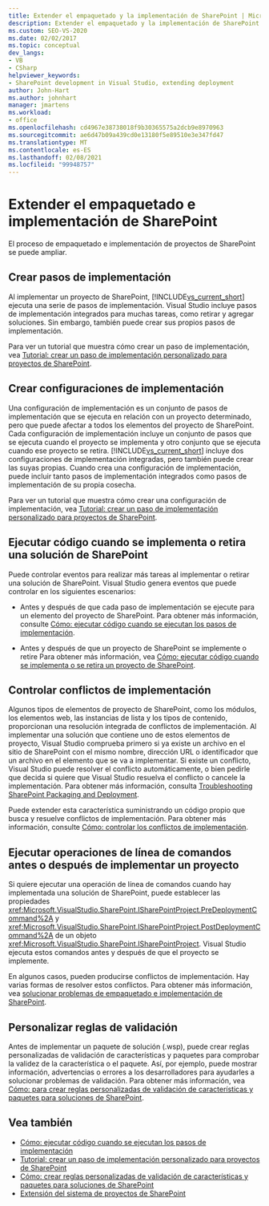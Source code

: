 ```yaml
---
title: Extender el empaquetado y la implementación de SharePoint | Microsoft Docs
description: Extender el empaquetado y la implementación de SharePoint. Cree pasos y configuraciones de implementación. Controlar los conflictos de implementación. Personalizar reglas de validación.
ms.custom: SEO-VS-2020
ms.date: 02/02/2017
ms.topic: conceptual
dev_langs:
- VB
- CSharp
helpviewer_keywords:
- SharePoint development in Visual Studio, extending deployment
author: John-Hart
ms.author: johnhart
manager: jmartens
ms.workload:
- office
ms.openlocfilehash: cd4967e38738018f9b30365575a2dcb9e8970963
ms.sourcegitcommit: ae6d47b09a439cd0e13180f5e89510e3e347fd47
ms.translationtype: MT
ms.contentlocale: es-ES
ms.lasthandoff: 02/08/2021
ms.locfileid: "99948757"
---
```

# <a name="extend-sharepoint-packaging-and-deployment"></a>Extender el empaquetado e implementación de SharePoint
  El proceso de empaquetado e implementación de proyectos de SharePoint se puede ampliar.

## <a name="create-deployment-steps"></a>Crear pasos de implementación
 Al implementar un proyecto de SharePoint, [!INCLUDE[vs_current_short](../sharepoint/includes/vs-current-short-md.md)] ejecuta una serie de pasos de implementación. Visual Studio incluye pasos de implementación integrados para muchas tareas, como retirar y agregar soluciones. Sin embargo, también puede crear sus propios pasos de implementación.

 Para ver un tutorial que muestra cómo crear un paso de implementación, vea [Tutorial: crear un paso de implementación personalizado para proyectos de SharePoint](../sharepoint/walkthrough-creating-a-custom-deployment-step-for-sharepoint-projects.md).

## <a name="create-deployment-configurations"></a>Crear configuraciones de implementación
 Una configuración de implementación es un conjunto de pasos de implementación que se ejecuta en relación con un proyecto determinado, pero que puede afectar a todos los elementos del proyecto de SharePoint. Cada configuración de implementación incluye un conjunto de pasos que se ejecuta cuando el proyecto se implementa y otro conjunto que se ejecuta cuando ese proyecto se retira. [!INCLUDE[vs_current_short](../sharepoint/includes/vs-current-short-md.md)] incluye dos configuraciones de implementación integradas, pero también puede crear las suyas propias. Cuando crea una configuración de implementación, puede incluir tanto pasos de implementación integrados como pasos de implementación de su propia cosecha.

 Para ver un tutorial que muestra cómo crear una configuración de implementación, vea [Tutorial: crear un paso de implementación personalizado para proyectos de SharePoint](../sharepoint/walkthrough-creating-a-custom-deployment-step-for-sharepoint-projects.md).

## <a name="run-code-when-a-sharepoint-solution-is-deployed-or-retracted"></a>Ejecutar código cuando se implementa o retira una solución de SharePoint
 Puede controlar eventos para realizar más tareas al implementar o retirar una solución de SharePoint. Visual Studio genera eventos que puede controlar en los siguientes escenarios:

- Antes y después de que cada paso de implementación se ejecute para un elemento del proyecto de SharePoint. Para obtener más información, consulte [Cómo: ejecutar código cuando se ejecutan los pasos de implementación](../sharepoint/how-to-run-code-when-deployment-steps-are-executed.md).

- Antes y después de que un proyecto de SharePoint se implemente o retire Para obtener más información, vea [Cómo: ejecutar código cuando se implementa o se retira un proyecto de SharePoint](../sharepoint/how-to-run-code-when-a-sharepoint-project-is-deployed-or-retracted.md).

## <a name="handle-deployment-conflicts"></a>Controlar conflictos de implementación
 Algunos tipos de elementos de proyecto de SharePoint, como los módulos, los elementos web, las instancias de lista y los tipos de contenido, proporcionan una resolución integrada de conflictos de implementación. Al implementar una solución que contiene uno de estos elementos de proyecto, Visual Studio comprueba primero si ya existe un archivo en el sitio de SharePoint con el mismo nombre, dirección URL o identificador que un archivo en el elemento que se va a implementar. Si existe un conflicto, Visual Studio puede resolver el conflicto automáticamente, o bien pedirle que decida si quiere que Visual Studio resuelva el conflicto o cancele la implementación. Para obtener más información, consulta [Troubleshooting SharePoint Packaging and Deployment](../sharepoint/troubleshooting-sharepoint-packaging-and-deployment.md).

 Puede extender esta característica suministrando un código propio que busca y resuelve conflictos de implementación. Para obtener más información, consulte [Cómo: controlar los conflictos de implementación](../sharepoint/how-to-handle-deployment-conflicts.md).

## <a name="run-command-line-operations-before-or-after-a-project-is-deployed"></a>Ejecutar operaciones de línea de comandos antes o después de implementar un proyecto
 Si quiere ejecutar una operación de línea de comandos cuando hay implementada una solución de SharePoint, puede establecer las propiedades <xref:Microsoft.VisualStudio.SharePoint.ISharePointProject.PreDeploymentCommand%2A> y <xref:Microsoft.VisualStudio.SharePoint.ISharePointProject.PostDeploymentCommand%2A> de un objeto <xref:Microsoft.VisualStudio.SharePoint.ISharePointProject>. Visual Studio ejecuta estos comandos antes y después de que el proyecto se implemente.

 En algunos casos, pueden producirse conflictos de implementación. Hay varias formas de resolver estos conflictos. Para obtener más información, vea [solucionar problemas de empaquetado e implementación de SharePoint](../sharepoint/troubleshooting-sharepoint-packaging-and-deployment.md).

## <a name="customize-validation-rules"></a>Personalizar reglas de validación
 Antes de implementar un paquete de solución (.wsp), puede crear reglas personalizadas de validación de características y paquetes para comprobar la validez de la característica o el paquete. Así, por ejemplo, puede mostrar información, advertencias o errores a los desarrolladores para ayudarles a solucionar problemas de validación. Para obtener más información, vea [Cómo: para crear reglas personalizadas de validación de características y paquetes para soluciones de SharePoint](../sharepoint/how-to-create-custom-feature-and-package-validation-rules-for-sharepoint-solutions.md).

## <a name="see-also"></a>Vea también
- [Cómo: ejecutar código cuando se ejecutan los pasos de implementación](../sharepoint/how-to-run-code-when-deployment-steps-are-executed.md)
- [Tutorial: crear un paso de implementación personalizado para proyectos de SharePoint](../sharepoint/walkthrough-creating-a-custom-deployment-step-for-sharepoint-projects.md)
- [Cómo: crear reglas personalizadas de validación de características y paquetes para soluciones de SharePoint](../sharepoint/how-to-create-custom-feature-and-package-validation-rules-for-sharepoint-solutions.md)
- [Extensión del sistema de proyectos de SharePoint](../sharepoint/extending-the-sharepoint-project-system.md)
